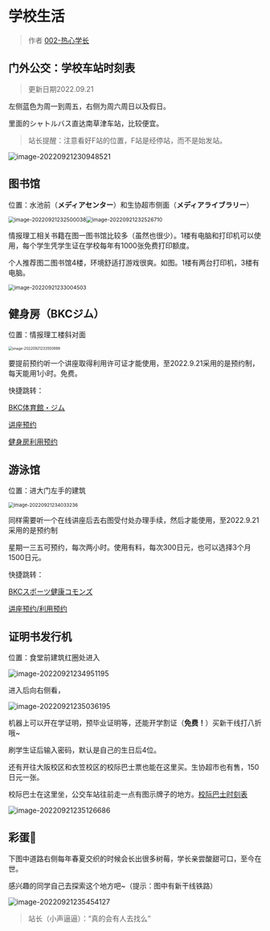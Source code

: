 # 学校生活

> 作者 [002-热心学长](https://luopzh.github.io/University-R/pages/makefriends#002-%E7%83%AD%E5%BF%83%E5%AD%A6%E9%95%BF)

## 门外公交：学校车站时刻表

> 更新日期2022.09.21

左侧蓝色为周一到周五，右侧为周六周日以及假日。

里面的シャトルバス直达南草津车站，比较便宜。

> 站长提醒：注意看好F站的位置，F站是经停站，而不是始发站。

![image-20220921230948521](pictures/image-20220921230948521.png)



## 图书馆

位置：水池前（**メディアセンター**）和生协超市侧面（**メディアライブラリー**）

<img src="pictures/image-20220921232500038.png" alt="image-20220921232500038" style="zoom:75%;" /><img src="pictures/image-20220921232526710.png" alt="image-20220921232526710" style="zoom:75%;" />

情报理工相关书籍在图一图书馆比较多（虽然也很少）。1楼有电脑和打印机可以使用，每个学生凭学生证在学校每年有1000张免费打印额度。

个人推荐图二图书馆4楼，环境舒适打游戏很爽。如图。1楼有两台打印机，3楼有电脑。

<img src="pictures/image-20220921233004503.png" alt="image-20220921233004503" style="zoom:75%;" />



## 健身房（BKCジム）

位置：情报理工楼斜对面

<img src="pictures/image-20220921233550999.png" alt="image-20220921233550999" style="zoom:50%;" />

要提前预约听一个讲座取得利用许可证才能使用，至2022.9.21采用的是预约制，每天能用1小时。免费。

快捷跳转：

[BKC体育館・ジム](https://www.ritsumei.ac.jp/lifecareer/activity/facility/gym/bkc/)     

[讲座预约](https://select-type.com/rsv/?id=St4OYe3jA70)       

[健身房利用预约](https://select-type.com/rsv/?id=KatPteH9vEg)



## 游泳馆

位置：进大门左手的建筑

<img src="pictures/image-20220921234033236.png" alt="image-20220921234033236" style="zoom:67%;" />

 同样需要听一个在线讲座后去右图受付处办理手续，然后才能使用，至2022.9.21采用的是预约制

星期一三五可预约，每次两小时。使用有料，每次300日元，也可以选择3个月1500日元。

快捷跳转：

[BKCスポーツ健康コモンズ](https://coubic.com/rits_spocommo_online#pageContent)        

[讲座预约/利用预约](https://coubic.com/rits_spocommo_online/booking_pages#pageContent)



## 证明书发行机

位置：食堂前建筑红圈处进入

![image-20220921234951195](pictures/image-20220921234951195.png)

进入后向右侧看，

![image-20220921235036195](pictures/image-20220921235036195.png)

机器上可以开在学证明，预毕业证明等，还能开学割证（**免费！**）买新干线打八折哦~

刷学生证后输入密码，默认是自己的生日后4位。

还有开往大阪校区和衣笠校区的校际巴士票也能在这里买。生协超市也有售，150日元一张。

校际巴士在这里坐，公交车站往前走一点有图示牌子的地方。[校际巴士时刻表](https://www.ritsumei.ac.jp/infostudents/shuttlebus/)

![image-20220921235126686](pictures/image-20220921235126686.png)



## 彩蛋🥚

下图中道路右侧每年春夏交织的时候会长出很多树莓，学长亲尝酸甜可口，至今在世。

感兴趣的同学自己去探索这个地方吧~（提示：图中有新干线铁路）

![image-20220921235454127](pictures/image-20220921235454127.png)

> 站长（小声逼逼）：“真的会有人去找么”

